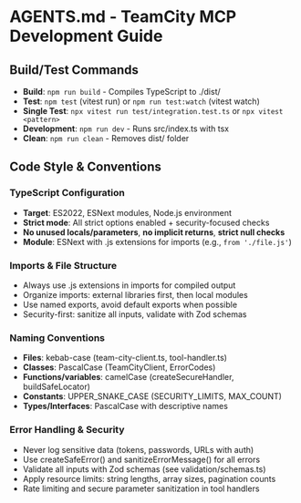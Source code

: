 # AGENTS.md - TeamCity MCP Development Guide

## Build/Test Commands
- **Build**: `npm run build` - Compiles TypeScript to ./dist/
- **Test**: `npm test` (vitest run) or `npm run test:watch` (vitest watch)
- **Single Test**: `npx vitest run test/integration.test.ts` or `npx vitest <pattern>`
- **Development**: `npm run dev` - Runs src/index.ts with tsx
- **Clean**: `npm run clean` - Removes dist/ folder

## Code Style & Conventions

### TypeScript Configuration
- **Target**: ES2022, ESNext modules, Node.js environment
- **Strict mode**: All strict options enabled + security-focused checks
- **No unused locals/parameters**, **no implicit returns**, **strict null checks**
- **Module**: ESNext with .js extensions for imports (e.g., `from './file.js'`)

### Imports & File Structure
- Always use .js extensions in imports for compiled output
- Organize imports: external libraries first, then local modules
- Use named exports, avoid default exports when possible
- Security-first: sanitize all inputs, validate with Zod schemas

### Naming Conventions
- **Files**: kebab-case (team-city-client.ts, tool-handler.ts)
- **Classes**: PascalCase (TeamCityClient, ErrorCodes)
- **Functions/variables**: camelCase (createSecureHandler, buildSafeLocator)
- **Constants**: UPPER_SNAKE_CASE (SECURITY_LIMITS, MAX_COUNT)
- **Types/Interfaces**: PascalCase with descriptive names

### Error Handling & Security
- Never log sensitive data (tokens, passwords, URLs with auth)
- Use createSafeError() and sanitizeErrorMessage() for all errors
- Validate all inputs with Zod schemas (see validation/schemas.ts)
- Apply resource limits: string lengths, array sizes, pagination counts
- Rate limiting and secure parameter sanitization in tool handlers